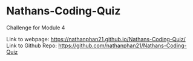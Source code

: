 # Nathans-Coding-Quiz
Challenge for Module 4


Link to webpage: https://nathanphan21.github.io/Nathans-Coding-Quiz/
<br>
Link to Github Repo: https://github.com/nathanphan21/Nathans-Coding-Quiz